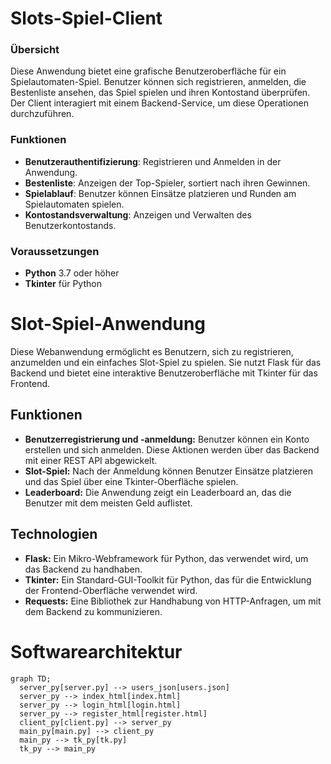 # Slots-Spiel-Client
### Übersicht
Diese Anwendung bietet eine grafische Benutzeroberfläche für ein Spielautomaten-Spiel. Benutzer können sich registrieren, anmelden, die Bestenliste ansehen, das Spiel spielen und ihren Kontostand überprüfen. Der Client interagiert mit einem Backend-Service, um diese Operationen durchzuführen.

### Funktionen
- **Benutzerauthentifizierung**: Registrieren und Anmelden in der Anwendung.
- **Bestenliste**: Anzeigen der Top-Spieler, sortiert nach ihren Gewinnen.
- **Spielablauf**: Benutzer können Einsätze platzieren und Runden am Spielautomaten spielen.
- **Kontostandsverwaltung**: Anzeigen und Verwalten des Benutzerkontostands.

### Voraussetzungen
- **Python** 3.7 oder höher
- **Tkinter** für Python



# Slot-Spiel-Anwendung
Diese Webanwendung ermöglicht es Benutzern, sich zu registrieren, anzumelden und ein einfaches Slot-Spiel zu spielen. Sie nutzt Flask für das Backend und bietet eine interaktive Benutzeroberfläche mit Tkinter für das Frontend.

## Funktionen
- **Benutzerregistrierung und -anmeldung:** Benutzer können ein Konto erstellen und sich anmelden. Diese Aktionen werden über das Backend mit einer REST API abgewickelt.
- **Slot-Spiel:** Nach der Anmeldung können Benutzer Einsätze platzieren und das Spiel über eine Tkinter-Oberfläche spielen.
- **Leaderboard:** Die Anwendung zeigt ein Leaderboard an, das die Benutzer mit dem meisten Geld auflistet.

## Technologien
- **Flask:** Ein Mikro-Webframework für Python, das verwendet wird, um das Backend zu handhaben.
- **Tkinter:** Ein Standard-GUI-Toolkit für Python, das für die Entwicklung der Frontend-Oberfläche verwendet wird.
- **Requests:** Eine Bibliothek zur Handhabung von HTTP-Anfragen, um mit dem Backend zu kommunizieren.

# Softwarearchitektur 
```mermaid
graph TD;
  server_py[server.py] --> users_json[users.json]
  server_py --> index_html[index.html]
  server_py --> login_html[login.html]
  server_py --> register_html[register.html]
  client_py[client.py] --> server_py
  main_py[main.py] --> client_py
  main_py --> tk_py[tk.py]
  tk_py --> main_py
```
